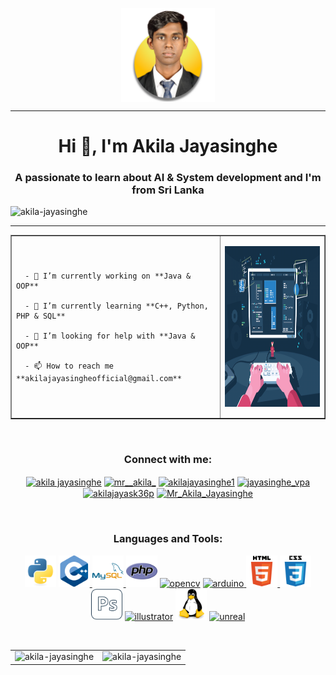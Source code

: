<p align="center">
<img align="center" src="https://github.com/Akila-Jayasinghe/Akila-Jayasinghe/blob/main/PP-png.png" alt="akila jayasinghe" height="150" width="150" />
</p>

---

<h1 align="center">Hi 👋, I'm Akila Jayasinghe</h1>
<h3 align="center">A passionate to learn about AI & System development 
  and I'm from Sri Lanka</h3>

<p align="left"> <img src="https://komarev.com/ghpvc/?username=akila-jayasinghe&label=Profile%20views&color=0e75b6&style=flat" alt="akila-jayasinghe" /> </p>

<hr>

<table border="1">
  <tr>
    <td border="1">
      
      - 🔭 I’m currently working on **Java & OOP**
      
      - 🌱 I’m currently learning **C++, Python, PHP & SQL**
      
      - 🤝 I’m looking for help with **Java & OOP**
      
      - 📫 How to reach me **akilajayasingheofficial@gmail.com**
</td>
    <td border="1">
<p>
<img align="center" src="https://github.com/Akila-Jayasinghe/Akila-Jayasinghe/blob/main/developer.webp" alt="akila jayasinghe" height="257" width="457" />
</p>
</tr> 
</table>
</br>

<h3 align="center">Connect with me:</h3>
<p align="center">
<a href="https://fb.com/akila jayasinghe" target="blank"><img align="center" src="https://raw.githubusercontent.com/rahuldkjain/github-profile-readme-generator/master/src/images/icons/Social/facebook.svg" alt="akila jayasinghe" height="50" width="50" /></a>
<a href="https://instagram.com/mr__akila_" target="blank"><img align="center" src="https://raw.githubusercontent.com/rahuldkjain/github-profile-readme-generator/master/src/images/icons/Social/instagram.svg" alt="mr__akila_" height="50" width="50" /></a>
<a href="https://www.hackerrank.com/akilajayasinghe1" target="blank"><img align="center" src="https://raw.githubusercontent.com/rahuldkjain/github-profile-readme-generator/master/src/images/icons/Social/hackerrank.svg" alt="akilajayasinghe1" height="50" width="50" /></a>
<a href="https://twitter.com/jayasinghe_vpa" target="blank"><img align="center" src="https://raw.githubusercontent.com/rahuldkjain/github-profile-readme-generator/master/src/images/icons/Social/twitter.svg" alt="jayasinghe_vpa" height="50" width="50" /></a>
<a href="https://auth.geeksforgeeks.org/user/akilajayask36p" target="blank"><img align="center" src="https://raw.githubusercontent.com/rahuldkjain/github-profile-readme-generator/master/src/images/icons/Social/geeks-for-geeks.svg" alt="akilajayask36p" height="50" width="50" /></a>
<a href="https://discord.gg/Mr_Akila_Jayasinghe" target="blank"><img align="center" src="https://raw.githubusercontent.com/rahuldkjain/github-profile-readme-generator/master/src/images/icons/Social/discord.svg" alt="Mr_Akila_Jayasinghe" height="50" width="50" /></a>
</p>
</br>
<h3 align="center">Languages and Tools:</h3>
<p align="center">
<a href="https://www.python.org" target="_blank" rel="noreferrer"> <img src="https://raw.githubusercontent.com/devicons/devicon/master/icons/python/python-original.svg" alt="python" width="50" height="50"/></a> 
<a href="https://www.w3schools.com/cpp/" target="_blank" rel="noreferrer"> <img src="https://raw.githubusercontent.com/devicons/devicon/master/icons/cplusplus/cplusplus-original.svg" alt="cplusplus" width="50" height="50"/> </a>
<a href="https://www.mysql.com/" target="_blank" rel="noreferrer"> <img src="https://raw.githubusercontent.com/devicons/devicon/master/icons/mysql/mysql-original-wordmark.svg" alt="mysql" width="50" height="50"/> </a>
<a href="https://www.php.net" target="_blank" rel="noreferrer"> <img src="https://raw.githubusercontent.com/devicons/devicon/master/icons/php/php-original.svg" alt="php" width="50" height="50"/></a>
<a href="https://opencv.org/" target="_blank" rel="noreferrer"> <img src="https://www.vectorlogo.zone/logos/opencv/opencv-icon.svg" alt="opencv" width="50" height="50"/></a>
<a href="https://www.arduino.cc/" target="_blank" rel="noreferrer"> <img src="https://cdn.worldvectorlogo.com/logos/arduino-1.svg" alt="arduino" width="50" height="50"/> </a>
<a href="https://www.w3.org/html/" target="_blank" rel="noreferrer"> <img src="https://raw.githubusercontent.com/devicons/devicon/master/icons/html5/html5-original-wordmark.svg" alt="html5" width="50" height="50"/> </a>
<a href="https://www.w3schools.com/css/" target="_blank" rel="noreferrer"> <img src="https://raw.githubusercontent.com/devicons/devicon/master/icons/css3/css3-original-wordmark.svg" alt="css3" width="50" height="50"/> </a>
<a href="https://www.photoshop.com/en" target="_blank" rel="noreferrer"> <img src="https://raw.githubusercontent.com/devicons/devicon/master/icons/photoshop/photoshop-line.svg" alt="photoshop" width="50" height="50"/></a>
<a href="https://www.adobe.com/in/products/illustrator.html" target="_blank" rel="noreferrer"> <img src="https://www.vectorlogo.zone/logos/adobe_illustrator/adobe_illustrator-icon.svg" alt="illustrator" width="50" height="50"/></a>
<a href="https://www.linux.org/" target="_blank" rel="noreferrer"> <img src="https://raw.githubusercontent.com/devicons/devicon/master/icons/linux/linux-original.svg" alt="linux" width="50" height="50"/></a>
<a href="https://unrealengine.com/" target="_blank" rel="noreferrer"> <img src="https://raw.githubusercontent.com/kenangundogan/fontisto/036b7eca71aab1bef8e6a0518f7329f13ed62f6b/icons/svg/brand/unreal-engine.svg" alt="unreal" width="50" height="50"/> </a>
     <p>  </p>
  </br>
</p>

<table align="center" border="0">
  <tr>
    <td width="50%">
      <img align="right" src="https://github-readme-stats.vercel.app/api/top-langs?username=akila-jayasinghe&show_icons=true&locale=en&layout=compact" alt="akila-jayasinghe" />
</td>
    <td width="50%">
      <img align="left" src="https://github-readme-stats.vercel.app/api?username=akila-jayasinghe&show_icons=true&locale=en" alt="akila-jayasinghe" /></p>
</tr> 
</table>

